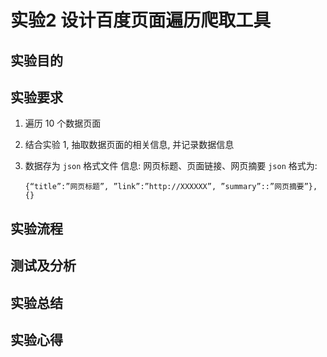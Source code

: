 # 实验2 设计百度页面遍历爬取工具

## 实验目的

## 实验要求

1. 遍历 10 个数据页面
2. 结合实验 1, 抽取数据页面的相关信息, 并记录数据信息
3. 数据存为 `json` 格式文件
    信息: 网页标题、页面链接、网页摘要
    `json` 格式为:

    ```text
    {“title”:”网页标题”, ”link”:”http://XXXXXX”, ”summary”::”网页摘要”},
    {}
    ```

## 实验流程
<!-- 介绍整个实验的操作过程，实验参数设置，实验验证的流程和测试数据 -->

## 测试及分析
<!-- 介绍测试结果（包括测试的结果曲线，数据表等），分析实验结果的正确性 -->

## 实验总结
<!-- 总结实验中出现的问题 -->

## 实验心得
<!-- 从实验中获得了哪些经验 -->
